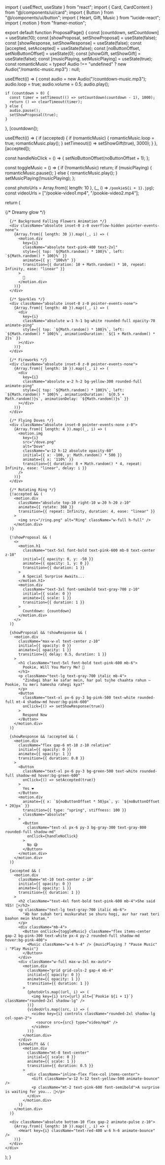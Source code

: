 import { useEffect, useState } from "react";
import { Card, CardContent } from "@/components/ui/card";
import { Button } from "@/components/ui/button";
import { Heart, Gift, Music } from "lucide-react";
import { motion } from "framer-motion";

export default function ProposalPage() {
  const [countdown, setCountdown] = useState(10);
  const [showProposal, setShowProposal] = useState(false);
  const [showResponse, setShowResponse] = useState(false);
  const [accepted, setAccepted] = useState(false);
  const [noButtonOffset, setNoButtonOffset] = useState(0);
  const [showGift, setShowGift] = useState(false);
  const [musicPlaying, setMusicPlaying] = useState(true);
  const romanticMusic = typeof Audio !== "undefined" ? new Audio("/romantic-music.mp3") : null;

  useEffect(() => {
    const audio = new Audio("/countdown-music.mp3");
    audio.loop = true;
    audio.volume = 0.5;
    audio.play();

    if (countdown > 0) {
      const timer = setTimeout(() => setCountdown(countdown - 1), 1000);
      return () => clearTimeout(timer);
    } else {
      audio.pause();
      setShowProposal(true);
    }
  }, [countdown]);

  useEffect(() => {
    if (accepted) {
      if (romanticMusic) {
        romanticMusic.loop = true;
        romanticMusic.play();
      }
      setTimeout(() => setShowGift(true), 3000);
    }
  }, [accepted]);

  const handleNoClick = () => {
    setNoButtonOffset(noButtonOffset + 1);
  };

  const toggleMusic = () => {
    if (!romanticMusic) return;
    if (musicPlaying) {
      romanticMusic.pause();
    } else {
      romanticMusic.play();
    }
    setMusicPlaying(!musicPlaying);
  };

  const photoUrls = Array.from({ length: 10 }, (_, i) => `/pookie${i + 1}.jpg`);
  const videoUrls = ["/pookie-video1.mp4", "/pookie-video2.mp4"];

  return (
    <div className="min-h-screen bg-gradient-to-br from-pink-100 to-pink-200 flex flex-col items-center justify-center p-4 relative overflow-hidden">
      {/* Dreamy glow */}
      <div className="absolute inset-0 bg-[radial-gradient(ellipse_at_center,_var(--tw-gradient-stops))] from-pink-300/30 via-transparent to-transparent blur-3xl z-0" />

      {/* Background Falling Flowers Animation */}
      <div className="absolute inset-0 z-0 overflow-hidden pointer-events-none">
        {Array.from({ length: 30 }).map((_, i) => (
          <motion.div
            key={i}
            className="absolute text-pink-400 text-2xl"
            style={{ top: `${Math.random() * 100}%`, left: `${Math.random() * 100}%` }}
            animate={{ y: "100vh" }}
            transition={{ duration: 10 + Math.random() * 10, repeat: Infinity, ease: "linear" }}
          >
            🌸
          </motion.div>
        ))}
      </div>

      {/* Sparkles */}
      <div className="absolute inset-0 z-0 pointer-events-none">
        {Array.from({ length: 40 }).map((_, i) => (
          <div
            key={i}
            className="absolute w-1 h-1 bg-white rounded-full opacity-70 animate-ping"
            style={{ top: `${Math.random() * 100}%`, left: `${Math.random() * 100}%`, animationDuration: `${1 + Math.random() * 2}s` }}
          ></div>
        ))}
      </div>

      {/* Fireworks */}
      <div className="absolute inset-0 z-0 pointer-events-none">
        {Array.from({ length: 10 }).map((_, i) => (
          <div
            key={i}
            className="absolute w-2 h-2 bg-yellow-300 rounded-full animate-ping"
            style={{ top: `${Math.random() * 100}%`, left: `${Math.random() * 100}%`, animationDuration: `${0.5 + Math.random()}s`, animationDelay: `${Math.random()}s` }}
          ></div>
        ))}
      </div>

      {/* Flying Doves */}
      <div className="absolute inset-0 pointer-events-none z-0">
        {Array.from({ length: 4 }).map((_, i) => (
          <motion.img
            key={i}
            src="/dove.png"
            alt="Dove"
            className="w-12 h-12 absolute opacity-60"
            initial={{ x: -100, y: Math.random() * 500 }}
            animate={{ x: '110%' }}
            transition={{ duration: 8 + Math.random() * 4, repeat: Infinity, ease: "linear", delay: i }}
          />
        ))}
      </div>

      {/* Rotating Ring */}
      {!accepted && (
        <motion.div
          className="absolute top-10 right-10 w-20 h-20 z-10"
          animate={{ rotate: 360 }}
          transition={{ repeat: Infinity, duration: 4, ease: "linear" }}
        >
          <img src="/ring.png" alt="Ring" className="w-full h-full" />
        </motion.div>
      )}

      {!showProposal && (
        <>
          <motion.h1
            className="text-5xl font-bold text-pink-600 mb-8 text-center z-10"
            initial={{ opacity: 0, y: -50 }}
            animate={{ opacity: 1, y: 0 }}
            transition={{ duration: 1 }}
          >
            A Special Surprise Awaits...
          </motion.h1>
          <motion.div
            className="text-3xl font-semibold text-gray-700 z-10"
            initial={{ scale: 0 }}
            animate={{ scale: 1 }}
            transition={{ duration: 1 }}
          >
            Countdown: {countdown}
          </motion.div>
        </>
      )}

      {showProposal && !showResponse && (
        <motion.div
          className="max-w-xl text-center z-10"
          initial={{ opacity: 0 }}
          animate={{ opacity: 1 }}
          transition={{ delay: 0.5, duration: 1 }}
        >
          <h1 className="text-5xl font-bold text-pink-600 mb-6">
            Pookie, Will You Marry Me? 💍
          </h1>
          <p className="text-lg text-gray-700 italic mb-4">
            "Zindagi bhar ke safar mein, har pal tujhe chaahta rahun — Pookie, tu meri hamesha rahegi kya?"
          </p>
          <Button
            className="text-xl px-6 py-3 bg-pink-500 text-white rounded-full mt-4 shadow-md hover:bg-pink-600"
            onClick={() => setShowResponse(true)}
          >
            Respond Now
          </Button>
        </motion.div>
      )}

      {showResponse && !accepted && (
        <motion.div
          className="flex gap-6 mt-10 z-10 relative"
          initial={{ opacity: 0 }}
          animate={{ opacity: 1 }}
          transition={{ duration: 0.8 }}
        >
          <Button
            className="text-xl px-6 py-3 bg-green-500 text-white rounded-full shadow-md hover:bg-green-600"
            onClick={() => setAccepted(true)}
          >
            Yes ❤️
          </Button>
          <motion.div
            animate={{ x: `${noButtonOffset * 50}px`, y: `${noButtonOffset * 20}px` }}
            transition={{ type: "spring", stiffness: 100 }}
            className="absolute"
          >
            <Button
              className="text-xl px-6 py-3 bg-gray-300 text-gray-800 rounded-full shadow-md"
              onClick={handleNoClick}
            >
              No 😅
            </Button>
          </motion.div>
        </motion.div>
      )}

      {accepted && (
        <motion.div
          className="mt-10 text-center z-10"
          initial={{ opacity: 0 }}
          animate={{ opacity: 1 }}
          transition={{ duration: 1 }}
        >
          <h2 className="text-4xl font-bold text-pink-600 mb-4">She said YES! 💖</h2>
          <p className="text-lg text-gray-700 italic mb-6">
            "Ab har subah teri muskurahat se shuru hogi, aur har raat teri baahon mein khatam."
          </p>
          <div className="mb-4">
            <Button onClick={toggleMusic} className="flex items-center gap-2 bg-pink-300 text-white px-4 py-2 rounded-full shadow-md hover:bg-pink-400">
              <Music className="w-4 h-4" /> {musicPlaying ? "Pause Music" : "Play Music"}
            </Button>
          </div>
          <div className="w-full max-w-3xl mx-auto">
            <motion.div
              className="grid grid-cols-2 gap-4 mb-4"
              initial={{ opacity: 0 }}
              animate={{ opacity: 1 }}
              transition={{ duration: 1 }}
            >
              {photoUrls.map((url, i) => (
                <img key={i} src={url} alt={`Pookie ${i + 1}`} className="rounded-2xl shadow-lg" />
              ))}
              {videoUrls.map((src, i) => (
                <video key={i} controls className="rounded-2xl shadow-lg col-span-2">
                  <source src={src} type="video/mp4" />
                </video>
              ))}
            </motion.div>
          </div>
          {showGift && (
            <motion.div
              className="mt-8 text-center"
              initial={{ scale: 0 }}
              animate={{ scale: 1 }}
              transition={{ duration: 0.5 }}
            >
              <div className="inline-flex flex-col items-center">
                <Gift className="w-12 h-12 text-yellow-500 animate-bounce" />
                <p className="mt-2 text-pink-600 font-semibold">A surprise is waiting for you... 🎁</p>
              </div>
            </motion.div>
          )}
        </motion.div>
      )}

      <div className="absolute bottom-10 flex gap-2 animate-pulse z-10">
        {Array.from({ length: 10 }).map((_, i) => (
          <Heart key={i} className="text-red-400 w-6 h-6 animate-bounce" />
        ))}
      </div>
    </div>
  );
}

